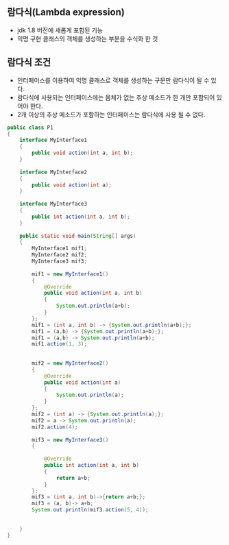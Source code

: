 ## 람다식(Lambda expression)
- jdk 1.8 버전에 새롭게 포함된 기능
- 익명 구현 클래스의 객체를 생성하는 부분을 수식화 한 것

## 람다식 조건
- 인터페이스를 이용하여 익명 클래스로 객체를 생성하는 구문만 람다식이 될 수 있다.
- 람다식에 사용되는 인터페이스에는 몸체가 없는 추상 메소드가 한 개만 포함되어 있어야 한다.
- 2개 이상의 추상 메소드가 포함하는 인터페이스는 람다식에 사용 될 수 없다.

```java
public class P1
{
	interface MyInterface1
	{
		public void action(int a, int b);
	}
	
	interface MyInterface2
	{
		public void action(int a);
	}
	
	interface MyInterface3
	{
		public int action(int a, int b);
	}
	
	public static void main(String[] args)
	{
		MyInterface1 mif1;
		MyInterface2 mif2;
		MyInterface3 mif3;
		
		mif1 = new MyInterface1()
		{
			@Override
			public void action(int a, int b)
			{
				System.out.println(a+b);
			}
		};
		mif1 = (int a, int b) -> {System.out.println(a+b);};
		mif1 = (a,b) -> {System.out.println(a+b);};
		mif1 = (a,b) -> System.out.println(a+b);
		mif1.action(1, 3);
		
		
		mif2 = new MyInterface2()
		{
			@Override
			public void action(int a)
			{
				System.out.println(a);
			}
		};
		mif2 = (int a) -> {System.out.println(a);};
		mif2 = a -> System.out.println(a);
		mif2.action(4);
		
		mif3 = new MyInterface3()
		{
			
			@Override
			public int action(int a, int b)
			{
				return a+b;
			}
		};
		mif3 = (int a, int b)->{return a+b;};
		mif3 = (a, b)-> a+b;
		System.out.println(mif3.action(5, 4));
		
		
	}
}
```
